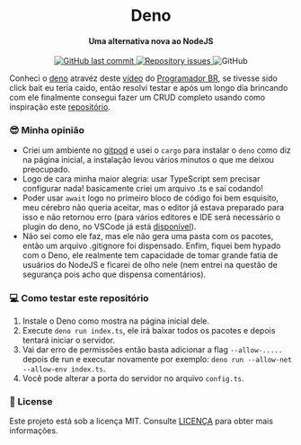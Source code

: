 <h1 align="center">
  Deno
</h1>

<h4 align="center">
  Uma alternativa nova ao NodeJS
</h4>

<p align="center">
  <a href="https://github.com/jeffersoncbd/what-is-deno/commits/master">
    <img alt="GitHub last commit" src="https://img.shields.io/github/last-commit/jeffersoncbd/what-is-deno.svg">
  </a>
  
  <a href="https://github.com/jeffersoncbd/what-is-deno/issues">
    <img alt="Repository issues" src="https://img.shields.io/github/issues/jeffersoncbd/what-is-deno.svg">
  </a>
  
  <img alt="GitHub" src="https://img.shields.io/github/license/jeffersoncbd/what-is-deno.svg">   
</p>

Conheci o [deno](https://deno.land/) atravéz deste [vídeo](https://www.youtube.com/watch?v=wQ93SqugjTw) do [Programador BR](https://www.youtube.com/channel/UCrdgeUeCll2QKmqmihIgKBQ), se tivesse sido click bait eu teria caido, então resolvi testar e após um longo dia brincando com ele finalmente consegui fazer um CRUD completo usando como inspiração este [repositório](https://github.com/diogosouza/logrocket_deno_api).

### :sunglasses: Minha opinião
- Criei um ambiente no [gitpod](https://www.gitpod.io/) e usei o `cargo` para instalar o `deno` como diz na página inicial, a instalação levou vários minutos o que me deixou preocupado.
- Logo de cara minha maior alegria: usar TypeScript sem precisar configurar nada! basicamente criei um arquivo .ts e saí codando!
- Poder usar `await` logo no primeiro bloco de código foi bem esquisito, meu cérebro não queria aceitar, mas o editor já estava preparado para isso e não retornou erro (para vários editores e IDE será necessário o plugin do deno, no VSCode já está [disponível](https://marketplace.visualstudio.com/items?itemName=justjavac.vscode-deno)).
- Não sei como ele faz, mas ele não gera uma pasta com os pacotes, então um arquivo .gitignore foi dispensado.
Enfim, fiquei bem hypado com o Deno, ele realmente tem capacidade de tomar grande fatia de usuários do NodeJS e ficarei de olho nele (nem entrei na questão de segurança pois acho que dispensa comentários).

### :computer: Como testar este repositório
1. Instale o Deno como mostra na página inicial dele.
2. Execute `deno run index.ts`, ele irá baixar todos os pacotes e depois tentará iniciar o servidor.
3. Vai dar erro de permissões então basta adicionar a flag `--allow-.....` depois de run e executar novamente por exemplo: `deno run --allow-net --allow-env index.ts`.
4. Você pode alterar a porta do servidor no arquivo `config.ts`.

### :memo: License
Este projeto está sob a licença MIT. Consulte [LICENÇA](https://github.com/jeffersoncbd/digital-pappers/blob/master/LICENSE) para obter mais informações.
